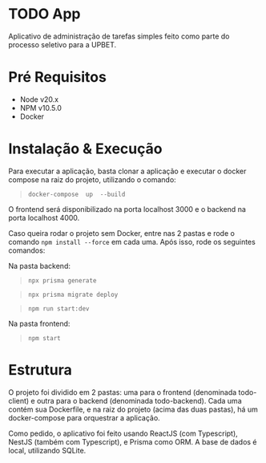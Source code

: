 # TODO App

Aplicativo de administração de tarefas simples feito como parte do processo seletivo para a UPBET.

# Pré Requisitos

 - Node v20.x
 - NPM v10.5.0
 - Docker

# Instalação & Execução

Para executar a aplicação, basta clonar a aplicação e executar o docker compose na raiz do projeto, utilizando o comando:
> `docker-compose  up  --build`

O frontend será disponibilizado na porta localhost 3000 e o backend na porta localhost 4000.

Caso queira rodar o projeto sem Docker, entre nas 2 pastas e rode o comando `npm install --force` em cada uma. Após isso, rode os seguintes comandos:

Na pasta backend:
> `npx prisma generate`

> `npx prisma migrate deploy`

> `npm run start:dev` 

Na pasta frontend:
> `npm start`

# Estrutura

O projeto foi dividido em 2 pastas: uma para o frontend (denominada todo-client) e outra para o backend (denominada todo-backend). Cada uma contém sua Dockerfile, e na raiz do projeto (acima das duas pastas), há um docker-compose para orquestrar a aplicação.

Como pedido, o aplicativo foi feito usando ReactJS (com Typescript), NestJS (também com Typescript), e Prisma como ORM. A base de dados é local, utilizando SQLite.
